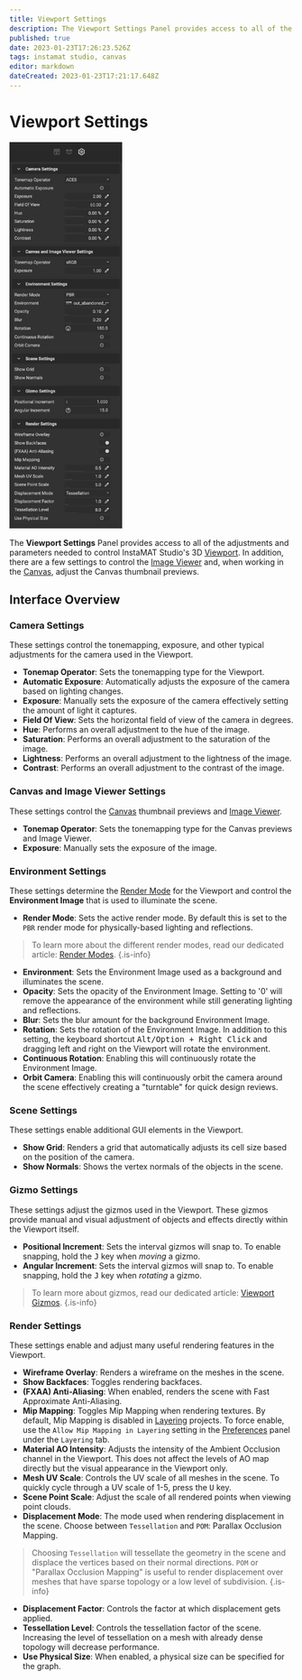 ```yaml
---
title: Viewport Settings
description: The Viewport Settings Panel provides access to all of the adjustments and parameters needed to control InstaMAT Studio's 3D Viewport.
published: true
date: 2023-01-23T17:26:23.526Z
tags: instamat studio, canvas
editor: markdown
dateCreated: 2023-01-23T17:21:17.648Z
---
```


# Viewport Settings

<img src="/instamat_studio/canvas/viewport_settings.png" width="200"/>

The **Viewport Settings** Panel provides access to all of the adjustments and parameters needed to control InstaMAT Studio's 3D <a href="">Viewport</a>. In addition, there are a few settings to control the <a href="">Image Viewer</a> and, when working in the <a href="">Canvas</a>, adjust the Canvas thumbnail previews.

## Interface Overview

### Camera Settings

These settings control the tonemapping, exposure, and other typical adjustments for the camera used in the Viewport.

- **Tonemap Operator**: Sets the tonemapping type for the Viewport.
- **Automatic Exposure**: Automatically adjusts the exposure of the camera based on lighting changes.
- **Exposure**: Manually sets the exposure of the camera effectively setting the amount of light it captures.
- **Field Of View**: Sets the horizontal field of view of the camera in degrees.
- **Hue**: Performs an overall adjustment to the hue of the image.
- **Saturation**: Performs an overall adjustment to the saturation of the image.
- **Lightness**: Performs an overall adjustment to the lightness of the image. 
- **Contrast**: Performs an overall adjustment to the contrast of the image.

### Canvas and Image Viewer Settings

These settings control the <a href="">Canvas</a> thumbnail previews and <a href="">Image Viewer</a>.

- **Tonemap Operator**: Sets the tonemapping type for the Canvas previews and Image Viewer.
- **Exposure**: Manually sets the exposure of the image.

### Environment Settings

These settings determine the <a href="">Render Mode</a> for the Viewport and control the **Environment Image** that is used to illuminate the scene.

- **Render Mode**: Sets the active render mode. By default this is set to the `PBR` render mode for physically-based lighting and reflections.

> To learn more about the different render modes, read our dedicated article: <a href="">Render Modes</a>.
{.is-info}

- **Environment**: Sets the Environment Image used as a background and illuminates the scene.
- **Opacity**: Sets the opacity of the Environment Image. Setting to '0' will remove the appearance of the environment while still generating lighting and reflections.
- **Blur**: Sets the blur amount for the background Environment Image.
- **Rotation**: Sets the rotation of the Environment Image. In addition to this setting, the keyboard shortcut <kbd>Alt/Option + Right Click</kbd> and dragging left and right on the Viewport will rotate the environment.
- **Continuous Rotation**: Enabling this will continuously rotate the Environment Image.
- **Orbit Camera**: Enabling this will continuously orbit the camera around the scene effectively creating a "turntable" for quick design reviews.

### Scene Settings

These settings enable additional GUI elements in the Viewport.

- **Show Grid**: Renders a grid that automatically adjusts its cell size based on the position of the camera.
- **Show Normals**: Shows the vertex normals of the objects in the scene.

### Gizmo Settings

These settings adjust the gizmos used in the Viewport. These gizmos provide manual and visual adjustment of objects and effects directly within the Viewport itself.

- **Positional Increment**: Sets the interval gizmos will snap to. To enable snapping, hold the <kbd>J</kbd> key when *moving* a gizmo.
- **Angular Increment**: Sets the interval gizmos will snap to. To enable snapping, hold the <kbd>J</kbd> key when *rotating* a gizmo.

> To learn more about gizmos, read our dedicated article: <a href="">Viewport Gizmos</a>.
{.is-info}

### Render Settings

These settings enable and adjust many useful rendering features in the Viewport.

- **Wireframe Overlay**: Renders a wireframe on the meshes in the scene.
- **Show Backfaces**: Toggles rendering backfaces.
- **(FXAA) Anti-Aliasing**: When enabled, renders the scene with Fast Approximate Anti-Aliasing.
- **Mip Mapping**: Toggles Mip Mapping when rendering textures. By default, Mip Mapping is disabled in <a href="">Layering</a> projects. To force enable, use the `Allow Mip Mapping in Layering` setting in the <a href="">Preferences</a> panel under the `Layering` tab.
- **Material AO Intensity**: Adjusts the intensity of the Ambient Occlusion channel in the Viewport. This does not affect the levels of AO map directly but the visual appearance in the Viewport only.
- **Mesh UV Scale**: Controls the UV scale of all meshes in the scene. To quickly cycle through a UV scale of 1-5, press the <kbd>U</kbd> key.
- **Scene Point Scale**: Adjust the scale of all rendered points when viewing point clouds.
- **Displacement Mode**: The mode used when rendering displacement in the scene. Choose between `Tessellation` and `POM`: Parallax Occlusion Mapping.

> Choosing `Tessellation` will tessellate the geometry in the scene and displace the vertices based on their normal directions. `POM` or "Parallax Occlusion Mapping" is useful to render displacement over meshes that have sparse topology or a low level of subdivision.
{.is-info}

- **Displacement Factor**: Controls the factor at which displacement gets applied.
- **Tessellation Level**: Controls the tessellation factor of the scene. Increasing the level of tessellation on a mesh with already dense topology will decrease performance.
- **Use Physical Size**: When enabled, a physical size can be specified for the graph.